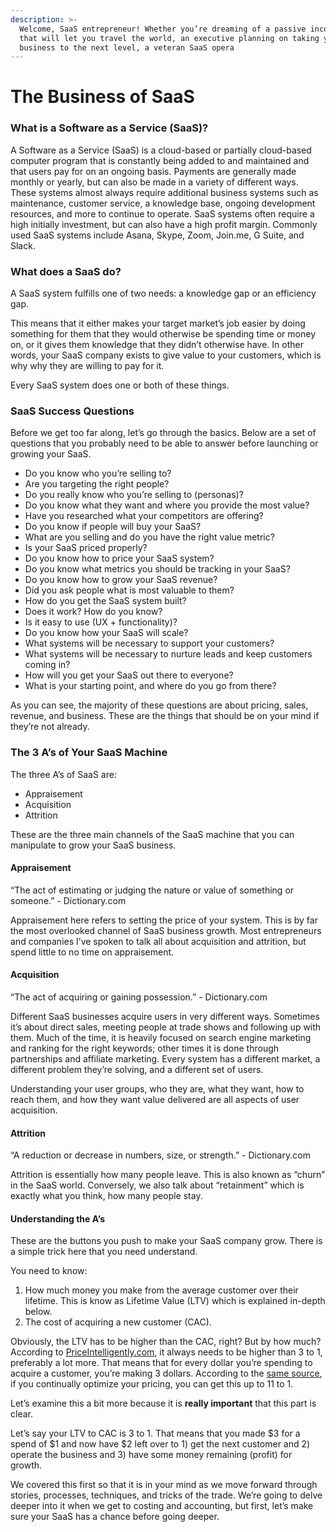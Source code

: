 ```yaml
---
description: >-
  Welcome, SaaS entrepreneur! Whether you’re dreaming of a passive income stream
  that will let you travel the world, an executive planning on taking your
  business to the next level, a veteran SaaS opera
---
```


# The Business of SaaS

### **What is a Software as a Service \(SaaS\)?**

A Software as a Service \(SaaS\) is a cloud-based or partially cloud-based computer program that is constantly being added to and maintained and that users pay for on an ongoing basis. Payments are generally made monthly or yearly, but can also be made in a variety of different ways. These systems almost always require additional business systems such as maintenance, customer service, a knowledge base, ongoing development resources, and more to continue to operate. SaaS systems often require a high initially investment, but can also have a high profit margin. Commonly used SaaS systems include Asana, Skype, Zoom, Join.me, G Suite, and Slack.

###  What does a SaaS do?

A SaaS system fulfills one of two needs: a knowledge gap or an efficiency gap.

This means that it either makes your target market’s job easier by doing something for them that they would otherwise be spending time or money on, or it gives them knowledge that they didn’t otherwise have. In other words, your SaaS company exists to give value to your customers, which is why why they are willing to pay for it. 

Every SaaS system does one or both of these things. 

### SaaS Success Questions

Before we get too far along, let’s go through the basics. Below are a set of questions that you probably need to be able to answer before launching or growing your SaaS.

* Do you know who you’re selling to?
* Are you targeting the right people?
* Do you really know who you’re selling to \(personas\)?
* Do you know what they want and where you provide the most value?
* Have you researched what your competitors are offering?
* Do you know if people will buy your SaaS?
* What are you selling and do you have the right value metric?
* Is your SaaS priced properly?
* Do you know how to price your SaaS system?
* Do you know what metrics you should be tracking in your SaaS?
* Do you know how to grow your SaaS revenue?
* Did you ask people what is most valuable to them?
* How do you get the SaaS system built?
* Does it work? How do you know?
* Is it easy to use \(UX + functionality\)?
* Do you know how your SaaS will scale?
* What systems will be necessary to support your customers?
* What systems will be necessary to nurture leads and keep customers coming in?
* How will you get your SaaS out there to everyone?
* What is your starting point, and where do you go from there? 

As you can see, the majority of these questions are about pricing, sales, revenue, and business. These are the things that should be on your mind if they’re not already.

### The 3 A’s of Your SaaS Machine

The three A’s of SaaS are:

* Appraisement
* Acquisition
* Attrition

These are the three main channels of the SaaS machine that you can manipulate to grow your SaaS business.

#### Appraisement

“The act of estimating or judging the nature or value of something or someone.” - Dictionary.com

Appraisement here refers to setting the price of your system. This is by far the most overlooked channel of SaaS business growth. Most entrepreneurs and companies I’ve spoken to talk all about acquisition and attrition, but spend little to no time on appraisement. 

#### Acquisition

“The act of acquiring or gaining possession.” - Dictionary.com

Different SaaS businesses acquire users in very different ways. Sometimes it’s about direct sales, meeting people at trade shows and following up with them. Much of the time, it is heavily focused on search engine marketing and ranking for the right keywords; other times it is done through partnerships and affiliate marketing. Every system has a different market, a different problem they’re solving, and a different set of users. 

Understanding your user groups, who they are, what they want, how to reach them, and how they want value delivered are all aspects of user acquisition. 

#### Attrition

“A reduction or decrease in numbers, size, or strength.” - Dictionary.com

Attrition is essentially how many people leave. This is also known as “churn” in the SaaS world. Conversely, we also talk about “retainment” which is exactly what you think, how many people stay.

#### Understanding the A’s

These are the buttons you push to make your SaaS company grow. There is a simple trick here that you need understand. 

You need to know: 

1. How much money you make from the average customer over their lifetime. This is know as Lifetime Value \(LTV\) which is explained in-depth below.
2. The cost of acquiring a new customer \(CAC\).

Obviously, the LTV has to be higher than the CAC, right? But by how much? According to [PriceIntelligently.com](http://priceintelligently.com/), it always needs to be higher than 3 to 1, preferably a lot more. That means that for every dollar you’re spending to acquire a customer, you’re making 3 dollars. According to the [same source](http://priceintelligently.com/), if you continually optimize your pricing, you can get this up to 11 to 1.

Let’s examine this a bit more because it is **really important** that this part is clear.

Let’s say your LTV to CAC is 3 to 1. That means that you made $3 for a spend of $1 and now have $2 left over to 1\) get the next customer and 2\) operate the business and 3\) have some money remaining \(profit\) for growth. 

We covered this first so that it is in your mind as we move forward through stories, processes, techniques, and tricks of the trade. We’re going to delve deeper into it when we get to costing and accounting, but first, let’s make sure your SaaS has a chance before going deeper. 

